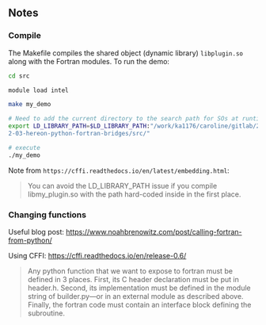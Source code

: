 ## Notes

### Compile

The Makefile compiles the shared object (dynamic library) `libplugin.so` along with the Fortran modules. To run the demo:

```bash
cd src

module load intel

make my_demo

# Need to add the current directory to the search path for SOs at runtime
export LD_LIBRARY_PATH=$LD_LIBRARY_PATH:"/work/ka1176/caroline/gitlab/202
2-03-hereon-python-fortran-bridges/src/"

# execute
./my_demo
```

Note from `https://cffi.readthedocs.io/en/latest/embedding.html`:

> You can avoid the LD_LIBRARY_PATH issue if you compile libmy_plugin.so with the path hard-coded inside in the first place.

### Changing functions

Useful blog post: https://www.noahbrenowitz.com/post/calling-fortran-from-python/

Using CFFI: https://cffi.readthedocs.io/en/release-0.6/

> Any python function that we want to expose to fortran must be defined in 3 places. First, its C header declaration must be put in header.h. Second, its implementation must be defined in the module string of builder.py—or in an external module as described above. Finally, the fortran code must contain an interface block defining the subroutine.
